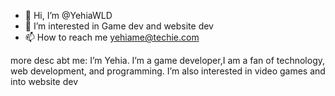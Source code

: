 - 👋 Hi, I’m @YehiaWLD
- 👀 I’m interested in Game dev and website dev
- 📫 How to reach me yehiame@techie.com

more desc abt me: 
I’m Yehia. I’m a game developer,I am a fan of technology, web development, and programming. I’m also interested in video games and into website dev
